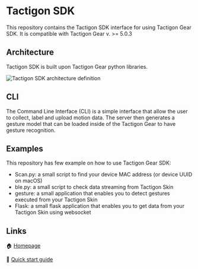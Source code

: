# Tactigon SDK

This repository contains the Tactigon SDK interface for using Tactigon Gear SDK.
It is compatible with Tactigon Gear v. >= 5.0.3

## Architecture

Tactigon SDK is built upon Tactigon Gear python libraries.

![Tactigon SDK architecture definition](https://www.thetactigon.com/wp/wp-content/uploads/2023/11/Architecture_Tactigon_SDK.png "Tactigon SDK architecture definition")

## CLI
The Command Line Interface (CLI) is a simple interface that allow the user to collect, label and upload motion data. The server then generates a gesture model
that can be loaded inside of the Tactigon Gear to have gesture recognition.

## Examples
This repository has few example on how to use Tactigon Gear SDK:
 - Scan.py: a small script to find your device MAC address (or device UUID on macOS)
 - ble.py: a small script to check data streaming from Tactigon Skin
 - gesture: a small application that enables you to detect gestures executed from your Tactigon Skin
 - Flask: a small flask application that enables you to get data from your Tactigon Skin using websocket

## Links
:house: [Homepage](https://www.thetactigon.com)

:notebook: [Quick start guide](https://www.thetactigon.com/tactigon-skin-quick-start-guide/)



